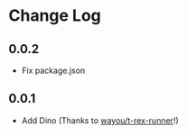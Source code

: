 # Change Log

## 0.0.2

- Fix package.json

## 0.0.1

- Add Dino (Thanks to [wayou/t-rex-runner](https://github/wayou/t-rex-runner)!)